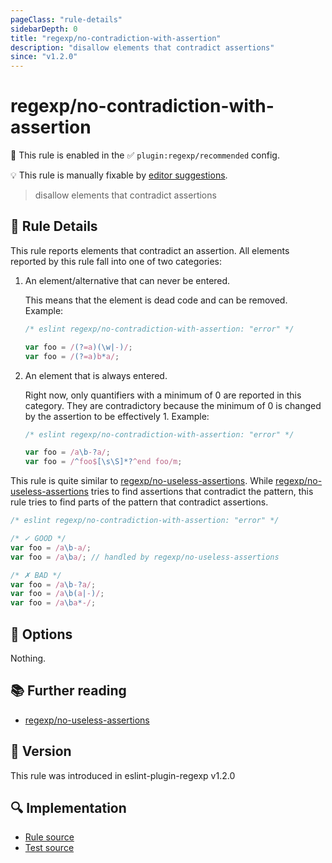 ```yaml
---
pageClass: "rule-details"
sidebarDepth: 0
title: "regexp/no-contradiction-with-assertion"
description: "disallow elements that contradict assertions"
since: "v1.2.0"
---
```

# regexp/no-contradiction-with-assertion

💼 This rule is enabled in the ✅ `plugin:regexp/recommended` config.

💡 This rule is manually fixable by [editor suggestions](https://eslint.org/docs/developer-guide/working-with-rules#providing-suggestions).

<!-- end auto-generated rule header -->

> disallow elements that contradict assertions

## :book: Rule Details

This rule reports elements that contradict an assertion. All elements reported by this rule fall into one of two categories:

1. An element/alternative that can never be entered.

    This means that the element is dead code and can be removed. Example:

    <eslint-code-block>

    ```js
    /* eslint regexp/no-contradiction-with-assertion: "error" */

    var foo = /(?=a)(\w|-)/;
    var foo = /(?=a)b*a/;
    ```

    </eslint-code-block>

2. An element that is always entered.

    Right now, only quantifiers with a minimum of 0 are reported in this category. They are contradictory because the minimum of 0 is changed by the assertion to be effectively 1. Example:

    <eslint-code-block>

    ```js
    /* eslint regexp/no-contradiction-with-assertion: "error" */

    var foo = /a\b-?a/;
    var foo = /^foo$[\s\S]*?^end foo/m;
    ```

    </eslint-code-block>

This rule is quite similar to [regexp/no-useless-assertions]. While [regexp/no-useless-assertions] tries to find assertions that contradict the pattern, this rule tries to find parts of the pattern that contradict assertions.

<eslint-code-block>

```js
/* eslint regexp/no-contradiction-with-assertion: "error" */

/* ✓ GOOD */
var foo = /a\b-a/;
var foo = /a\ba/; // handled by regexp/no-useless-assertions

/* ✗ BAD */
var foo = /a\b-?a/;
var foo = /a\b(a|-)/;
var foo = /a\ba*-/;
```

</eslint-code-block>

## :wrench: Options

Nothing.

## :books: Further reading

- [regexp/no-useless-assertions]

[regexp/no-useless-assertions]: ./no-useless-assertions.md

## :rocket: Version

This rule was introduced in eslint-plugin-regexp v1.2.0

## :mag: Implementation

- [Rule source](https://github.com/ota-meshi/eslint-plugin-regexp/blob/master/lib/rules/no-contradiction-with-assertion.ts)
- [Test source](https://github.com/ota-meshi/eslint-plugin-regexp/blob/master/tests/lib/rules/no-contradiction-with-assertion.ts)
